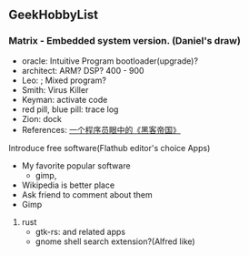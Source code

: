 ## GeekHobbyList
### Matrix - Embedded system version. (Daniel's draw)
- oracle: Intuitive Program bootloader(upgrade)?
- architect: ARM? DSP? 400 - 900
- Leo: ; Mixed program?
- Smith: Virus Killer
- Keyman: activate code
- red pill, blue pill: trace log
- Zion: dock
- References: [一个程序员眼中的《黑客帝国》](一个程序员眼中的《黑客帝国》)

 Introduce free software(Flathub editor's choice Apps)
  - My favorite popular software
    - gimp,
  - Wikipedia is better place
  - Ask friend to comment about them
  - Gimp

1. rust
   - gtk-rs: and related apps
   - gnome shell search extension?(Alfred like)
